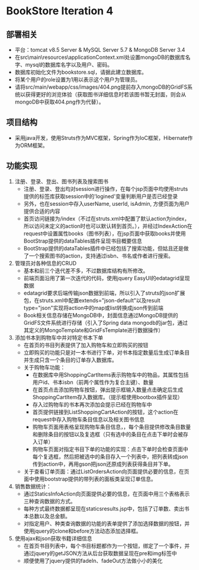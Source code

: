 # BookStore Iteration 4
## 部署相关
- 平台：tomcat v8.5 Server & MySQL Server 5.7 & MongoDB Server 3.4
- 在src\main\resources\applicationContext.xml处设置mongoDB的数据库名字、mysql的数据库名字以及用户、密码。
- 数据库初始化文件为bookstore.sql，请据此建立数据库。
- 将某个用户的role设置为1用以表示这个用户为管理员。
- 请将src/main/webapp/css/images/404.png提前存入mongoDB的GridFS系统以获得更好的浏览体验（获取图书详细信息时若该图书暂无封面，则会从mongoDB中获取404.png作为代替）。

## 项目结构
- 采用java开发，使用Struts作为MVC框架，Spring作为IoC框架，Hibernate作为ORM框架。

## 功能实现
1. 注册、登录、登出、图书列表及搜索图书
    - 注册、登录、登出均对session进行操作，在每个jsp页面中均使用struts提供的标签库获取session中的'logined'变量判断用户是否已经登录
    - 另外，也在session中存入userName, userId, isAdmin, 方便页面为用户提供合适的内容
    - 首页访问链接为/index（不过在struts.xml中配置了默认action为index，所以访问未定义的action时也可以默认转到首页。），并经过IndexAction在request中设置属性books（图书列表），在jsp页面中获取books并使用BootStrap提供的dataTables插件呈现书目概要信息
    - BootStrap提供的dataTables插件中已经包括了搜索功能，但姑且还是做了一个搜索图书的action，支持通过isbn、书名或作者进行搜索。
2. 管理员对各种信息的CRUD
    - 基本和前三个迭代差不多，不过数据库结构有所修改。
    - 前端页面沿用了第一次迭代的代码，使用jquery EasyUI的edatagrid呈现数据
    - edatagrid要求后端传输json数据到前端，所以引入了struts的json扩展包，在struts.xml中配置extends="json-default"以及result type="json"实现将action中的map或list转换成json传到前端
    - Book相关信息存储在MongoDB中，封面信息通过MongoDB提供的GridFS文件系统进行存储（引入了Spring data mongodb的jar包，通过其定义的MongoTemplate和GridFsTemplate进行数据操作）
3. 添加书本到购物车中并对特定书本下单
    - 在首页的书目列表提供了加入购物车和立即购买的按钮
    - 立即购买的功能只是对一本书进行下单，对书本指定数量后生成订单条目并生成只含一个条目的订单存入数据库。
    - 关于购物车功能：
        - 在数据库中用ShoppingCartItems表示购物车中的物品，其属性包括用户id、书本isbn（前两个属性作为复合主键）、数量
        - 在首页点击添加购物车按钮，弹出提示框输入数量点击确定后生成ShoppingCartItem存入数据库。（提示框使用bootbox插件呈现）
        - 存入过购物车的书本再次添加会提示已经在购物车中
        - 首页提供链接到ListShoppingCartAction的按钮，这个action在request中存入购物车条目信息以及相关图书信息
        - 购物车页面用表格呈现购物车条目信息，，每个条目提供修改条目数量和删除条目的按钮以及复选框（只有选中的条目在点击下单时会被存入订单）
        - 购物车页面对指定书目下单的功能的实现：点击下单时会检查页面中每个复选框，然后把被选中的条目存入一个列表中，把列表转成json传到action中，再用gson把json还原成列表获得条目并下单。
    - 关于查看订单页面：通过ListOrdersAction向页面提供必要的信息，在页面中使用bootstrap提供的带列表的面板类呈现订单信息。
4. 销售数据统计：
    - 通过StaticsInfoAction向页面提供必要的信息，在页面中用三个表格表示三种查询数据的方式。
    - 每种方式最终数据都呈现在staticsresults.jsp中，包括了订单数、卖出书本总数以及总金额。
    - 对指定用户、种类查询数据的功能的表单提供了添加选择数据的按钮，并使用jquery的clone和before方法动态添加选择框。
5. 使用ajax和json获取书籍详细信息
    - 在首页书目列表中，每个书目标题都作为一个按钮，绑定了一个事件，并通过jquery的getJSON方法从后台获取数据呈现在pre和img标签中
    - 顺便使用了jquery提供的fadeIn、fadeOut方法做小小的美化
